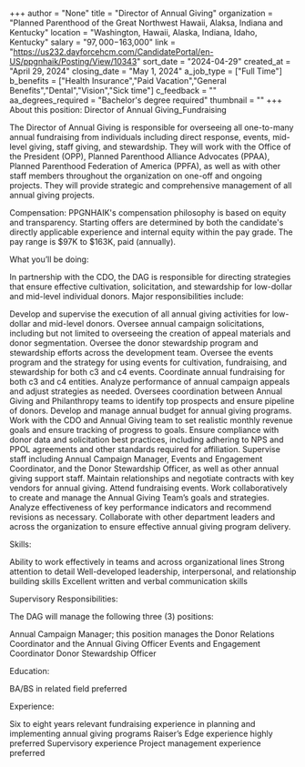 +++
author = "None"
title = "Director of Annual Giving"
organization = "Planned Parenthood of the Great Northwest Hawaii, Alaksa, Indiana and Kentucky"
location = "Washington, Hawaii, Alaska, Indiana, Idaho, Kentucky"
salary = "$97,000-$163,000"
link = "https://us232.dayforcehcm.com/CandidatePortal/en-US/ppgnhaik/Posting/View/10343"
sort_date = "2024-04-29"
created_at = "April 29, 2024"
closing_date = "May 1, 2024"
a_job_type = ["Full Time"]
b_benefits = ["Health Insurance","Paid Vacation","General Benefits","Dental","Vision","Sick time"]
c_feedback = ""
aa_degrees_required = "Bachelor's degree required"
thumbnail = ""
+++
About this position: Director of Annual Giving_Fundraising

The Director of Annual Giving is responsible for overseeing all one-to-many annual fundraising from individuals including direct response, events, mid-level giving, staff giving, and stewardship. They will work with the Office of the President (OPP), Planned Parenthood Alliance Advocates (PPAA), Planned Parenthood Federation of America (PPFA), as well as with other staff members throughout the organization on one-off and ongoing projects. They will provide strategic and comprehensive management of all annual giving projects.

Compensation: PPGNHAIK's compensation philosophy is based on equity and transparency.  Starting offers are determined by both the candidate's directly applicable experience and internal equity within the pay grade. The pay range is $97K to $163K, paid (annually).  

What you’ll be doing:

In partnership with the CDO, the DAG is responsible for directing strategies that ensure effective cultivation, solicitation, and stewardship for low-dollar and mid-level individual donors.  Major responsibilities include:

Develop and supervise the execution of all annual giving activities for low-dollar and mid-level donors.
Oversee annual campaign solicitations, including but not limited to overseeing the creation of appeal materials and donor segmentation.
Oversee the donor stewardship program and stewardship efforts across the development team.
Oversee the events program and the strategy for using events for cultivation, fundraising, and stewardship for both c3 and c4 events.
Coordinate annual fundraising for both c3 and c4 entities.
Analyze performance of annual campaign appeals and adjust strategies as needed.
Oversees coordination between Annual Giving and Philanthropy teams to identify top prospects and ensure pipeline of donors.
Develop and manage annual budget for annual giving programs.
Work with the CDO and Annual Giving team to set realistic monthly revenue goals and ensure tracking of progress to goals.
Ensure compliance with donor data and solicitation best practices, including adhering to NPS and PPOL agreements and other standards required for affiliation.
Supervise staff including Annual Campaign Manager, Events and Engagement Coordinator, and the Donor Stewardship Officer, as well as other annual giving support staff.
Maintain relationships and negotiate contracts with key vendors for annual giving.
Attend fundraising events.
Work collaboratively to create and manage the Annual Giving Team’s goals and strategies.
 Analyze effectiveness of key performance indicators and recommend revisions as necessary.
Collaborate with other department leaders and across the organization to ensure effective annual giving program delivery.
 

Skills:

Ability to work effectively in teams and across organizational lines
Strong attention to detail
Well-developed leadership, interpersonal, and relationship building skills
Excellent written and verbal communication skills
 

Supervisory Responsibilities:

The DAG will manage the following three (3) positions:

Annual Campaign Manager; this position manages the Donor Relations Coordinator and the Annual Giving Officer
Events and Engagement Coordinator
Donor Stewardship Officer
 

Education:

BA/BS in related field preferred

 

Experience:

Six to eight years relevant fundraising experience in planning and implementing annual giving programs
Raiser’s Edge experience highly preferred
Supervisory experience
Project management experience preferred